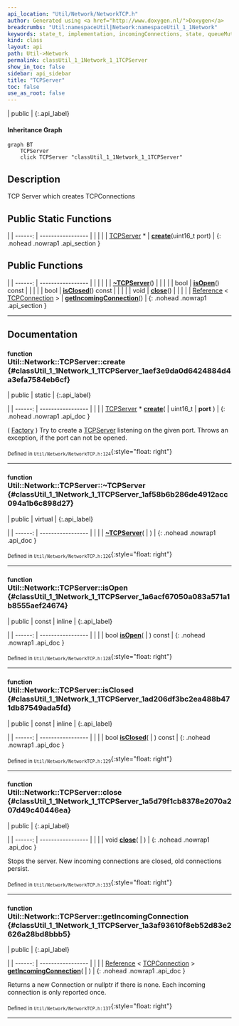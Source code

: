 ```yaml
---
api_location: "Util/Network/NetworkTCP.h"
author: Generated using <a href="http://www.doxygen.nl/">Doxygen</a>
breadcrumbs: "Util:namespaceUtil|Network:namespaceUtil_1_1Network"
keywords: state_t, implementation, incomingConnections, state, queueMutex, thread, TCPServer, run, setState, getState, create, ~TCPServer, isOpen, isClosed, close, getIncomingConnection
kind: class
layout: api
path: Util->Network
permalink: classUtil_1_1Network_1_1TCPServer
show_in_toc: false
sidebar: api_sidebar
title: "TCPServer"
toc: false
use_as_root: false
---
```


| public |
{:.api_label}

#### Inheritance Graph

```mermaid
graph BT
	TCPServer
	click TCPServer "classUtil_1_1Network_1_1TCPServer"
```

## Description



TCP Server which creates TCPConnections



## Public Static Functions

|
| ------: | ----------------- |
|  | |
| [TCPServer](classUtil_1_1Network_1_1TCPServer) * | **[create](#classUtil_1_1Network_1_1TCPServer_1aef3e9da0d6424884d4a3efa7584eb6cf)**(uint16_t port) |
{: .nohead .nowrap1 .api_section }


## Public Functions

|
| ------: | ----------------- |
|  | |
|  | **[~TCPServer](#classUtil_1_1Network_1_1TCPServer_1af58b6b286de4912acc094a1b6c898d27)**() |
|  | |
| bool | **[isOpen](#classUtil_1_1Network_1_1TCPServer_1a6acf67050a083a571a1b8555aef24674)**() const |
|  | |
| bool | **[isClosed](#classUtil_1_1Network_1_1TCPServer_1ad206df3bc2ea488b471db87549ada5fd)**() const |
|  | |
| void | **[close](#classUtil_1_1Network_1_1TCPServer_1a5d79f1cb8378e2070a207d49c40446ea)**() |
|  | |
| [Reference](classUtil_1_1Reference) < [TCPConnection](classUtil_1_1Network_1_1TCPConnection) > | **[getIncomingConnection](#classUtil_1_1Network_1_1TCPServer_1a3af93610f8eb52d83e2626a28bd8bbb5)**() |
{: .nohead .nowrap1 .api_section }


-------------------------------------------------------------------

## Documentation

### <small>function</small><br/> Util::Network::TCPServer::create {#classUtil_1_1Network_1_1TCPServer_1aef3e9da0d6424884d4a3efa7584eb6cf}

| public | static |
{:.api_label}

|
| ------: | ----------------- |
|  |
| [TCPServer](classUtil_1_1Network_1_1TCPServer) * **[create](#classUtil_1_1Network_1_1TCPServer_1aef3e9da0d6424884d4a3efa7584eb6cf)**( | uint16_t | **port** ) |
{: .nohead .nowrap1 .api_doc }



( [Factory](classUtil_1_1Factory) ) Try to create a [TCPServer](classUtil_1_1Network_1_1TCPServer) listening on the given port. Throws an exception, if the port can not be opened.



<sub>Defined in `Util/Network/NetworkTCP.h:124`</sub>{:style="float: right"}

-------------------------------------------------------------------

### <small>function</small><br/> Util::Network::TCPServer::~TCPServer {#classUtil_1_1Network_1_1TCPServer_1af58b6b286de4912acc094a1b6c898d27}

| public | virtual |
{:.api_label}

|
| ------: | ----------------- |
|  |
|  **[~TCPServer](#classUtil_1_1Network_1_1TCPServer_1af58b6b286de4912acc094a1b6c898d27)**( |  ) |
{: .nohead .nowrap1 .api_doc }





<sub>Defined in `Util/Network/NetworkTCP.h:126`</sub>{:style="float: right"}

-------------------------------------------------------------------

### <small>function</small><br/> Util::Network::TCPServer::isOpen {#classUtil_1_1Network_1_1TCPServer_1a6acf67050a083a571a1b8555aef24674}

| public | const | inline |
{:.api_label}

|
| ------: | ----------------- |
|  |
| bool **[isOpen](#classUtil_1_1Network_1_1TCPServer_1a6acf67050a083a571a1b8555aef24674)**( |  ) const |
{: .nohead .nowrap1 .api_doc }





<sub>Defined in `Util/Network/NetworkTCP.h:128`</sub>{:style="float: right"}

-------------------------------------------------------------------

### <small>function</small><br/> Util::Network::TCPServer::isClosed {#classUtil_1_1Network_1_1TCPServer_1ad206df3bc2ea488b471db87549ada5fd}

| public | const | inline |
{:.api_label}

|
| ------: | ----------------- |
|  |
| bool **[isClosed](#classUtil_1_1Network_1_1TCPServer_1ad206df3bc2ea488b471db87549ada5fd)**( |  ) const |
{: .nohead .nowrap1 .api_doc }





<sub>Defined in `Util/Network/NetworkTCP.h:129`</sub>{:style="float: right"}

-------------------------------------------------------------------

### <small>function</small><br/> Util::Network::TCPServer::close {#classUtil_1_1Network_1_1TCPServer_1a5d79f1cb8378e2070a207d49c40446ea}

| public |
{:.api_label}

|
| ------: | ----------------- |
|  |
| void **[close](#classUtil_1_1Network_1_1TCPServer_1a5d79f1cb8378e2070a207d49c40446ea)**( |  ) |
{: .nohead .nowrap1 .api_doc }



Stops the server. New incoming connections are closed, old connections persist.



<sub>Defined in `Util/Network/NetworkTCP.h:133`</sub>{:style="float: right"}

-------------------------------------------------------------------

### <small>function</small><br/> Util::Network::TCPServer::getIncomingConnection {#classUtil_1_1Network_1_1TCPServer_1a3af93610f8eb52d83e2626a28bd8bbb5}

| public |
{:.api_label}

|
| ------: | ----------------- |
|  |
| [Reference](classUtil_1_1Reference) < [TCPConnection](classUtil_1_1Network_1_1TCPConnection) > **[getIncomingConnection](#classUtil_1_1Network_1_1TCPServer_1a3af93610f8eb52d83e2626a28bd8bbb5)**( |  ) |
{: .nohead .nowrap1 .api_doc }



Returns a new Connection or nullptr if there is none. Each incoming connection is only reported once.



<sub>Defined in `Util/Network/NetworkTCP.h:137`</sub>{:style="float: right"}

-------------------------------------------------------------------

